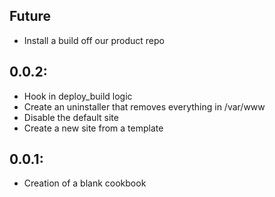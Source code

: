 ## Future

* Install a build off our product repo

## 0.0.2:
* Hook in deploy_build logic
* Create an uninstaller that removes everything in /var/www
* Disable the default site
* Create a new site from a template

## 0.0.1:

* Creation of a blank cookbook